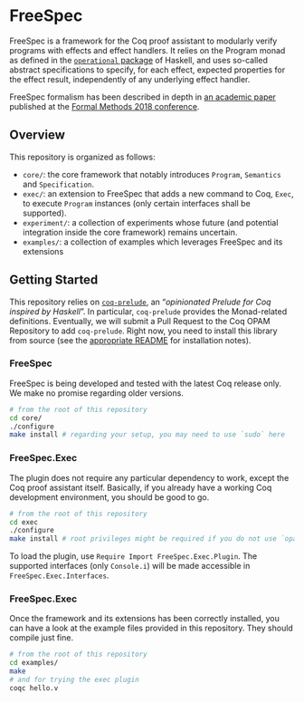 # FreeSpec

FreeSpec is a framework for the Coq proof assistant to modularly verify programs
with effects and effect handlers. It relies on the Program monad as defined in
the [`operational` package](https://hackage.haskell.org/package/operational) of
Haskell, and uses so-called abstract specifications to specify, for each effect,
expected properties for the effect result, independently of any underlying
effect handler.

FreeSpec formalism has been described in depth in [an academic
paper](https://hal.inria.fr/hal-01799712/document) published at the [Formal
Methods 2018 conference](https://www.win.tue.nl/~evink/FM2018/).

## Overview

This repository is organized as follows:

- `core/`: the core framework that notably introduces `Program`,
  `Semantics` and `Specification`.
- `exec/`: an extension to FreeSpec that adds a new command to Coq, `Exec`, to
  execute `Program` instances (only certain interfaces shall be supported).
- `experiment/`: a collection of experiments whose future (and potential
  integration inside the core framework) remains uncertain.
- `examples/`: a collection of examples which leverages FreeSpec and its
  extensions

## Getting Started

This repository relies on
[`coq-prelude`](https://github.com/ANSSI-FR/coq-prelude), an “*opinionated
Prelude for Coq inspired by Haskell*”. In particular, `coq-prelude` provides the
Monad-related definitions.  Eventually, we will submit a Pull Request to the Coq
OPAM Repository to add `coq-prelude`. Right now, you need to install this
library from source (see the [appropriate
README](https://github.com/ANSSI-FR/coq-prelude/blob/master/README.md) for
installation notes).

### FreeSpec

FreeSpec is being developed and tested with the latest Coq release only. We make
no promise regarding older versions.

```bash
# from the root of this repository
cd core/
./configure
make install # regarding your setup, you may need to use `sudo` here
```

### FreeSpec.Exec

The plugin does not require any particular dependency to work, except the Coq
proof assistant itself. Basically, if you already have a working Coq development
environment, you should be good to go.

```bash
# from the root of this repository
cd exec
./configure
make install # root privileges might be required if you do not use `opam'
```
To load the plugin, use `Require Import FreeSpec.Exec.Plugin`. The supported
interfaces (only `Console.i`) will be made accessible in `FreeSpec.Exec.Interfaces`.

### FreeSpec.Exec

Once the framework and its extensions has been correctly installed, you can have
a look at the example files provided in this repository. They should compile
just fine.

```bash
# from the root of this repository
cd examples/
make
# and for trying the exec plugin
coqc hello.v
```
